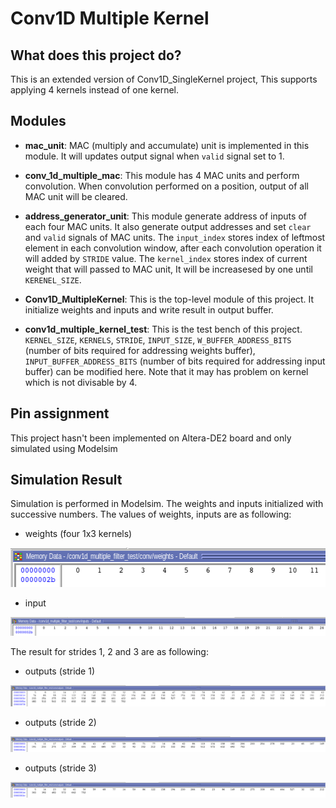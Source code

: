 # Conv1D Multiple Kernel

## What does this project do?
This is an extended version of Conv1D_SingleKernel project, This supports applying 4 kernels instead of one kernel.


## Modules

- **mac_unit**: MAC (multiply and accumulate) unit is implemented in this module. It will updates output signal when `valid` signal set to 1.

- **conv_1d_multiple_mac**: This module has 4 MAC units and perform convolution. When convolution performed on a position, output of all MAC unit will be cleared.

- **address_generator_unit**: This module generate address of inputs of each four MAC units. It also generate output addresses and set `clear` and `valid` signals of MAC units. The `input_index` stores index of leftmost element in each convolution window, after each convolution operation it will added by ‍‍‍‍`STRIDE` value. The `kernel_index` stores index of current weight that will passed to MAC unit, It will be increasesed by one until ‍‍`KERENEL_SIZE`.

- **Conv1D_MultipleKernel**: This is the top-level module of this project. It initialize weights and inputs and write result in output buffer.

- **conv1d_multiple_kernel_test**: This is the test bench of this project. `KERNEL_SIZE`, `KERNELS`, `STRIDE`, `INPUT_SIZE`, `W_BUFFER_ADDRESS_BITS` (number of bits required for addressing weights buffer), `INPUT_BUFFER_ADDRESS_BITS` (number of bits required for addressing input buffer) can be modified here. Note that it may has problem on kernel which is not divisable by 4.

## Pin assignment

This project hasn't been implemented on Altera-DE2 board and only simulated using Modelsim

## Simulation Result

Simulation is performed in Modelsim. The weights and inputs initialized with successive numbers. The values of weights, inputs are as following:

- weights (four 1x3 kernels)

![weights](./assets/weights.png)

- input

![inputs](./assets/inputs.png)


The result for strides 1, 2 and 3 are as following:

- outputs (stride 1)

![output_stride_1](./assets/outputs_stride_1.png)

- outputs (stride 2)

![output_stride_2](./assets/outputs_stride_2.png)

- outputs (stride 3)

![output_stride_3](./assets/outputs_stride_3.png)